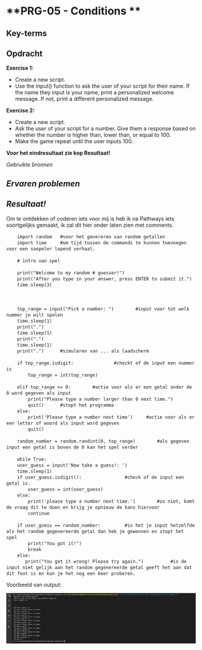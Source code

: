 **PRG-05 - Conditions **
===
**Key-terms**
---





**Opdracht**
---

**Exercise 1:**
- Create a new script.
- Use the input() function to ask the user of your script for their name. If the name they input is your name, print a personalized welcome message. If not, print a different personalized message.

**Exercise 2:**
- Create a new script.
- Ask the user of your script for a number. Give them a response based on whether the number is higher than, lower than, or equal to 100.
- Make the game repeat until the user inputs 100.

**Voor het eindresultaat  zie kop Resultaat!**

*Gebruikte bronnen*


*Ervaren problemen*
---


*Resultaat!*
---
Om te ontdekken of coderen iets voor mij is heb ik na Pathways iets soortgelijks gemaakt, ik zal dit hier onder laten zien met comments.


       

        import random   #voor het genereren van random getallen
        import time     #om tijd tussen de commands te kunnen toevoegen voor een soepeler lopend verhaal.

        # intro van spel

        print("Welcome to my random # guesser!")
        print("After you type in your answer, press ENTER to submit it.")
        time.sleep(3)



        top_range = input("Pick a number: ")        #input voor tot welk nummer je wilt spelen
        time.sleep(1)
        print(".")
        time.sleep(1)
        print(".")
        time.sleep(1)
        print(".")      #simuleren van ... als laadscherm

        if top_range.isdigit:               #checkt of de input een nummer is
            top_range = int(top_range) 
        
        elif top_range <= 0:        #actie voor als er een getal onder de 0 word gegeven als input
            print("Please type a number larger than 0 next time.")
            quit()      #stopt het programma
        else:
            print('Please type a number next time')     #actie voor als er een letter of woord als input word gegeven
            quit()
            
        random_number = random.randint(0, top_range)        #als gegeven input een getal is boven de 0 kan het spel verder
        
        while True:
        user_guess = input('Now take a guess!: ')
        time.sleep(1)
        if user_guess.isdigit():                #check of de input een getal is.
            user_guess = int(user_guess)
        else:
            print('please type a number next time.')        #zo niet, komt de vraag dit te doen en krijg je opnieuw de kans hiervoor
            continue
        
        if user_guess == random_number:         #is het je input hetzelfde als het random gegenereerde getal dan heb je gewonnen en stopt het spel
            print("You got it!")
            break
        else:
           print("You got it wrong! Please try again.")          #is de input niet gelijk aan het random gegenereerde getal geeft het aan dat dit fout is en kan je het nog een keer proberen.


Voorbeeld van output:

![output](<../../00_includes/Python/PRG-05 - Conditions/outputRandom.png>)